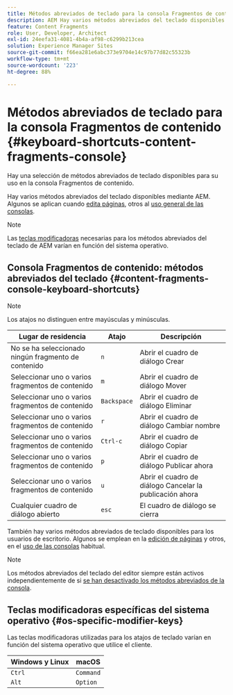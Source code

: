 ```yaml
---
title: Métodos abreviados de teclado para la consola Fragmentos de contenido
description: AEM Hay varios métodos abreviados del teclado disponibles mediante el uso de la opción, incluida una selección para administrar Fragmentos de contenido.
feature: Content Fragments
role: User, Developer, Architect
exl-id: 24eefa31-4081-4b4a-af98-c6299b213cea
solution: Experience Manager Sites
source-git-commit: f66ea281e6abc373e9704e14c97b77d82c55323b
workflow-type: tm+mt
source-wordcount: '223'
ht-degree: 88%

---
```


# Métodos abreviados de teclado para la consola Fragmentos de contenido {#keyboard-shortcuts-content-fragments-console}

Hay una selección de métodos abreviados de teclado disponibles para su uso en la consola Fragmentos de contenido.

Hay varios métodos abreviados del teclado disponibles mediante AEM. Algunos se aplican cuando [edita páginas](/help/sites-cloud/authoring/page-editor/keyboard-shortcuts.md), otros al [uso general de las consolas](/help/sites-cloud/authoring/sites-console/keyboard-shortcuts.md).

>[!NOTE]
>
>Las [teclas modificadoras](#os-specific-modifier-keys) necesarias para los métodos abreviados del teclado de AEM varían en función del sistema operativo.

## Consola Fragmentos de contenido: métodos abreviados del teclado {#content-fragments-console-keyboard-shortcuts}

>[!NOTE]
>
>Los atajos no distinguen entre mayúsculas y minúsculas.

| Lugar de residencia | Atajo | Descripción |
|---|---|---|
| No se ha seleccionado ningún fragmento de contenido | `n` | Abrir el cuadro de diálogo Crear |
| Seleccionar uno o varios fragmentos de contenido | `m` | Abrir el cuadro de diálogo Mover |
| Seleccionar uno o varios fragmentos de contenido | `Backspace` | Abrir el cuadro de diálogo Eliminar |
| Seleccionar uno o varios fragmentos de contenido | `r` | Abrir el cuadro de diálogo Cambiar nombre |
| Seleccionar uno o varios fragmentos de contenido | `Ctrl-c` | Abrir el cuadro de diálogo Copiar |
| Seleccionar uno o varios fragmentos de contenido | `p` | Abrir el cuadro de diálogo Publicar ahora |
| Seleccionar uno o varios fragmentos de contenido | `u` | Abrir el cuadro de diálogo Cancelar la publicación ahora |
| Cualquier cuadro de diálogo abierto | `esc` | El cuadro de diálogo se cierra |

También hay varios métodos abreviados de teclado disponibles para los usuarios de escritorio. Algunos se emplean en la [edición de páginas](/help/sites-cloud/authoring/page-editor/keyboard-shortcuts.md) y otros, en el [uso de las consolas](/help/sites-cloud/authoring/sites-console/keyboard-shortcuts.md) habitual.

>[!NOTE]
>
>Los métodos abreviados del teclado del editor siempre están activos independientemente de si [se han desactivado los métodos abreviados de la consola](/help/sites-cloud/authoring/sites-console/keyboard-shortcuts.md#deactivating-keyboard-shortcuts).

## Teclas modificadoras específicas del sistema operativo {#os-specific-modifier-keys}

Las teclas modificadoras utilizadas para los atajos de teclado varían en función del sistema operativo que utilice el cliente.

| Windows y Linux | macOS |
|---|---|
| `Ctrl` | `Command` |
| `Alt` | `Option` |
